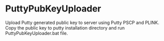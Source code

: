 # PuttyPubKeyUploader
Upload Putty generated public key to server using Putty PSCP and PLINK. Copy the public key to putty installation directory and run PuttyPubKeyUploader.bat file.
